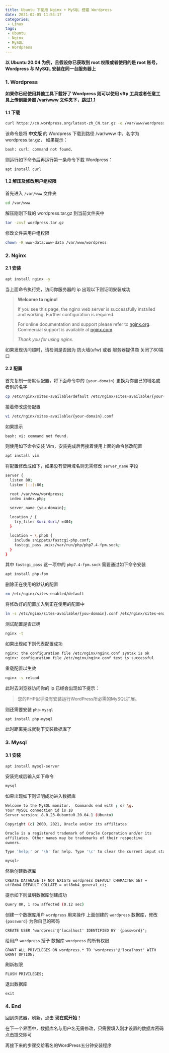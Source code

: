 ```yaml
---
title: Ubuntu 下使用 Nginx + MySQL 搭建 Wordpress
date: 2021-02-05 11:54:17
categories: 
 - Linux
tags: 
 - Ubuntu
 - Nginx
 - MySQL
 - Wordpress
---
```


**以 Ubuntu 20.04 为例，且假设你已获取到 root 权限或者使用的是 root 账号，Wordpress 与 MySQL 安装在同一台服务器上**

### 1. Wordpress

**如果你已经使用其他工具下载好了 Wordpress 则可以使用 sftp 工具或者任意工具上传到服务器 /var/www 文件夹下，跳过1.1**

#### 1.1 下载

```bash
curl https://cn.wordpress.org/latest-zh_CN.tar.gz -o /var/www/wordpress.tar.gz
```

该命令是将 **中文版** 的 Wordpress 下载到路径 /var/www 中，名字为 wordpress.tar.gz， 如果提示：

```bash
bash: curl: command not found.
```

则运行如下命令后再运行第一条命令下载 Wordpress：

```bash
apt install curl
```

<!-- more -->

#### 1.2 解压及修改用户组权限

首先进入 `/var/www` 文件夹

```bash
cd /var/www
```

解压刚刚下载的 wordpress.tar.gz 到当前文件夹中

```bash
tar -zxvf wordpress.tar.gz
```

修改文件夹用户组权限

```bash
chown -R www-data:www-data /var/www/wordpress
```


### 2. Nginx

#### 2.1 安装

```bash
apt install nginx -y
```

当上面命令执行完，访问你服务器的 ip 出现以下则证明安装成功

>**Welcome to nginx!**
>
>If you see this page, the nginx web server is successfully installed and working. Further configuration is required.
>
>For online documentation and support please refer to [nginx.org](http://nginx.org/).
>Commercial support is available at [nginx.com](http://nginx.com/).
>
>*Thank you for using nginx.*

如果发现访问超时，请检测是否因为 防火墙(ufw) 或者 服务器提供商 关闭了80端口

#### 2.2 配置

首先复制一份默认配置，将下面命令中的 `{your-domain}` 更换为你自己的域名或者别的名字

```bash
cp /etc/nginx/sites-available/default /etc/nginx/sites-available/{your-domain}.conf
```

接着修改这份配置

```bash
vi /etc/nginx/sites-available/{your-domain}.conf
```

如果提示

```bash
bash: vi: command not found.
```

则使用如下命令安装 Vim，安装完成后再接着使用上面的命令修改配置

```bash
apt install vim
```

将配置修改成如下，如果没有使用域名则无需修改 `server_name` 字段

```bash
server {
  listen 80;
  listen [::]:80;

  root /var/www/wordpress;
  index index.php;

  server_name {you-domain};
  
  location / {
    try_files $uri $uri/ =404;
  }

  location ~ \.php$ {
    include snippets/fastcgi-php.conf;
    fastcgi_pass unix:/var/run/php/php7.4-fpm.sock;
  }
}
```

其中 `fastcgi_pass` 这一项中的 `php7.4-fpm.sock` 需要通过如下命令安装

```bash
apt install php-fpm
```

删除正在使用的默认的配置

```bash
rm /etc/nginx/sites-enabled/default
```

将修改好的配置加入到正在使用的配置中

```bash
ln -s /etc/nginx/sites-available/{you-domain}.conf /etc/nginx/sites-enabled/
```

测试配置是否正确

```bash
nginx -t
```

如果出现如下则代表配置成功

```bash
nginx: the configuration file /etc/nginx/nginx.conf syntax is ok
nginx: configuration file /etc/nginx/nginx.conf test is successful
```

重载配置以生效

```bash
nginx -s reload
```

此时去浏览器访问你的 ip 已经会出现如下提示：

> 您的PHP似乎没有安装运行WordPress所必需的MySQL扩展。

则还需要安装 `php-mysql`

```bash
apt install php-mysql
```

此时距离完成就剩下安装数据库了


### 3. Mysql

#### 3.1 安装

```bash
apt install mysql-server
```

安装完成后输入如下命令

```bash
mysql
```

如果出现如下则证明成功进入数据库

```bash
Welcome to the MySQL monitor.  Commands end with ; or \g.
Your MySQL connection id is 10
Server version: 8.0.23-0ubuntu0.20.04.1 (Ubuntu)

Copyright (c) 2000, 2021, Oracle and/or its affiliates.

Oracle is a registered trademark of Oracle Corporation and/or its
affiliates. Other names may be trademarks of their respective
owners.

Type 'help;' or '\h' for help. Type '\c' to clear the current input statement.

mysql>
```

然后创建数据库

```mysql
CREATE DATABASE IF NOT EXISTS wordpress DEFAULT CHARACTER SET = utf8mb4 DEFAULT COLLATE = utf8mb4_general_ci;
```

提示如下则证明数据库创建成功

```bash
Query OK, 1 row affected (0.12 sec)
```

创建一个数据库用户 `wordpress` 用来操作 上面创建的 `wordpress` 数据库，修改 `{password}` 为你自己的密码

```mysql
CREATE USER 'wordpress'@'localhost' IDENTIFIED BY '{password}';
```

给用户 `wordpress` 授予 数据库 `wordpress` 的所有权限

```mysql
GRANT ALL PRIVILEGES ON wordpress.* TO 'wordpress'@'localhost' WITH GRANT OPTION;
```

刷新权限

```mysql
FLUSH PRIVILEGES;
```

退出数据库

```mysql
exit
```

### 4. End

回到浏览器，刷新，点击 **现在就开始！** 

在下一个界面中，数据库名与用户名无需修改，只需要填入刚才设置的数据库密码点击提交即可

再接下来的步骤交给著名的WordPress五分钟安装程序